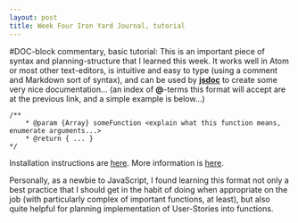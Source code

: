 ```yaml
---
layout: post
title: Week Four Iron Yard Journal, tutorial
---
```


#DOC-block commentary, basic tutorial:
This is an important piece of syntax and planning-structure that I learned this week. It works well in Atom or most other text-editors, is intuitive and easy to type (using a comment and Markdown sort of syntax), and can be used by [**jsdoc**](http://usejsdoc.org/) to create some very nice documentation... (an index of **@**-terms this format will accept are at the previous link, and a simple example is below...)

```
/**
    * @param {Array} someFunction <explain what this function means, enumerate arguments...>
    * @return { ... }
*/
```

Installation instructions are [here](https://www.npmjs.com/package/jsdoc). More information is [here](http://en.wikipedia.org/wiki/JSDoc).

Personally, as a newbie to JavaScript, I found learning this format not only a best practice that I should get in the habit of doing when appropriate on the job (with particularly complex of important functions, at least), but also quite helpful for planning implementation of User-Stories into functions.
